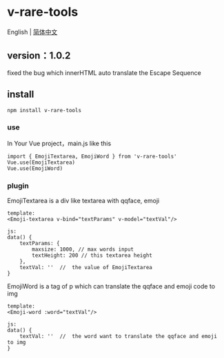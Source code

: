 # v-rare-tools

English | [简体中文](https://github.com/chenyscys/v-rare-tools/blob/master/README-zh.md)

## version：1.0.2

fixed the bug which innerHTML auto translate the Escape Sequence

## install
```
npm install v-rare-tools
```

### use
In Your Vue project，main.js like this
```
import { EmojiTextarea, EmojiWord } from 'v-rare-tools'
Vue.use(EmojiTextarea)
Vue.use(EmojiWord)
```

### plugin
EmojiTextarea is a div like textarea with qqface, emoji
```
template:
<Emoji-textarea v-bind="textParams" v-model="textVal"/>

js:
data() {
    textParams: {
        maxsize: 1000, // max words input
        textHeight: 200 // this textarea height
    },
    textVal: ''  //  the value of EmojiTextarea 
}
```

EmojiWord is a tag of p which can translate the qqface and emoji code to img
```
template:
<Emoji-word :word="textVal"/>

js:
data() {
    textVal: ''  //  the word want to translate the qqface and emoji to img
}
```

